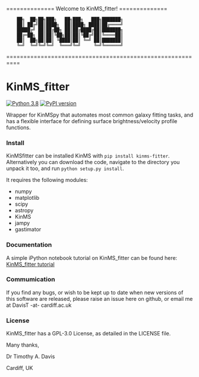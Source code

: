 ==============   Welcome to KinMS_fitter!   ==============

        ██╗  ██╗██╗███╗   ██╗███╗   ███╗███████╗
        ██║ ██╔╝██║████╗  ██║████╗ ████║██╔════╝
        █████╔╝ ██║██╔██╗ ██║██╔████╔██║███████╗
        ██╔═██╗ ██║██║╚██╗██║██║╚██╔╝██║╚════██║
        ██║  ██╗██║██║ ╚████║██║ ╚═╝ ██║███████║
        ╚═╝  ╚═╝╚═╝╚═╝  ╚═══╝╚═╝     ╚═╝╚══════╝
        
==========================================================


# KinMS_fitter

[![Python 3.8](https://img.shields.io/badge/python-3.8-blue.svg)](https://www.python.org/downloads/release/python-382/) [![PyPI version](https://badge.fury.io/py/kinms-fitter.svg)](https://badge.fury.io/py/kinms-fitter) 


Wrapper for KinMSpy that automates most common galaxy fitting tasks, and has a flexible interface for defining surface brightness/velocity profile functions.

### Install

KinMSfitter can be installed KinMS with `pip install kinms-fitter`. Alternatively you can download the code, navigate to the directory you unpack it too, and run `python setup.py install`.
    
It requires the following modules:

* numpy
* matplotlib
* scipy
* astropy
* KinMS
* jampy
* gastimator


### Documentation

A simple iPython notebook tutorial on KinMS_fitter can be found here: [KinMS_fitter tutorial](https://github.com/TimothyADavis/KinMS_fitter/blob/main/kinms_fitter/docs/KinMS_fitter_tutorial.ipynb)

### Commumication

If you find any bugs, or wish to be kept up to date when new versions of this software are released, please raise an issue here on github, or email me at DavisT -at- cardiff.ac.uk

### License

KinMS_fitter has a GPL-3.0 License, as detailed in the LICENSE file.


Many thanks,

Dr Timothy A. Davis

Cardiff, UK